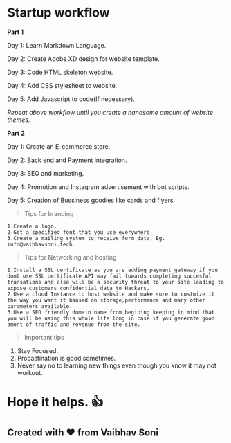 
<h1>Startup workflow</h1>

__Part 1__

   
<p>Day 1: Learn Markdown Language.</p>
<p>Day 2: Create Adobe XD design for website template.</p>
<p>Day 3: Code HTML skeleton website.</p>
<p>Day 4: Add CSS stylesheet to website.</p>
<p>Day 5: Add Javascript to code(If necessary).</p>

_Repeat above workflow until you create a handsome amount of website themes._

__Part 2__
<p>Day 1: Create an E-commerce store. </p>
<p>Day 2: Back end and Payment integration.</p>
<p>Day 3: SEO and marketing.</p>
<p>Day 4: Promotion and Instagram advertisement with bot scripts.</p>
<p>Day 5: Creation of Bussiness goodies like cards and flyers.</p>

>Tips for branding
```
1.Create a logo.
2.Get a specified font that you use everywhere.
3.Create a mailing system to receive form data. Eg. info@vaibhavsoni.tech 
```

>Tips for Networking and hosting
```
1.Install a SSL certificate as you are adding payment gateway if you dont use SSL certificate API may fail towards completing succesful transations and also will be a security threat to your site leading to expose customers confidential data to Hackers.
2.Use a cloud Instance to host website and make sure to custmize it the way you want it baased on storage,performance and many other parameters available.
3.Use a SEO friendly domain name from begining keeping in mind that you will be using this whole life long in case if you generate good amont of traffic and revenue from the site. 
```
>Important tips
1. Stay Focused.
2. Procastination is good sometimes.
3. Never say no to learning new things even though you know it may not workout.
 




# Hope it helps.  :+1:
## Created with :heart: from Vaibhav Soni